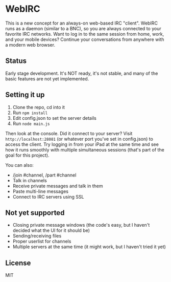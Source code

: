# WebIRC

This is a new concept for an always-on web-based IRC "client". WebIRC runs as a daemon (similar to a BNC), so you are always connected to your favorite IRC networks. Want to log in to the same session from home, work, and your mobile devices? Continue your conversations from anywhere with a modern web browser.

## Status
Early stage development. It's NOT ready, it's not stable, and many of the basic features are not yet implemented.

## Setting it up

1. Clone the repo, cd into it
2. Run `npm install`
3. Edit config.json to set the server details
4. Run `node main.js`

Then look at the console. Did it connect to your server? Visit `http://localhost:28081` (or whatever port you've set in config.json) to access the client. Try logging in from your iPad at the same time and see how it runs smoothly with multiple simultaneous sessions (that's part of the goal for this project).

You can also:

* /join #channel, /part #channel
* Talk in channels
* Receive private messages and talk in them
* Paste multi-line messages
* Connect to IRC servers using SSL

## Not yet supported
* Closing private message windows (the code's easy, but I haven't decided what the UI for it should be)
* Sending/receiving files
* Proper userlist for channels
* Multiple servers at the same time (it might work, but I haven't tried it yet)

## License
MIT
